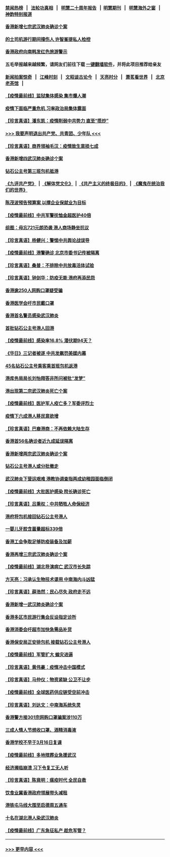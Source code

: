 #### [禁闻热榜](热点新闻.md?=0)  &nbsp;&nbsp;|&nbsp;&nbsp; [法轮功真相](https://github.com/gfw-breaker/truth/blob/master/README.md?=0) &nbsp;&nbsp;|&nbsp;&nbsp; [明慧二十周年报告](https://github.com/gfw-breaker/mh-reports/blob/master/README.md?=0) &nbsp;&nbsp;|&nbsp;&nbsp;[明慧期刊](https://github.com/gfw-breaker/mh-qikan) &nbsp;&nbsp;|&nbsp;&nbsp; [明慧海外之窗](https://github.com/gfw-breaker/mh-news/blob/master/README.md?=0) &nbsp;&nbsp;|&nbsp;&nbsp; [神韵特别报道](https://github.com/gfw-breaker/mh-news/blob/master/shenyun.md?=0)
#### [香港新增七宗武汉肺炎确诊个案](../pages/nsc415/n11893498.md?t=02251031) 
#### [的士司机游行期间撞伤人 许智峯提私人检控](../pages/nsc415/n11893483.md?t=02251031) 
#### [香港政府向南韩发红色旅游警示](../pages/nsc415/n11893398.md?t=02251031) 
#### 五毛举报越来越频繁，请网友们前往下载 [一键翻墙软件](https://github.com/gfw-breaker/ssr-accounts)，并将此项目推荐给亲友
#### [新闻拍案惊奇](https://github.com/gfw-breaker/banned-news/blob/master/pages/link4.md) &nbsp;&nbsp;|&nbsp;&nbsp; [江峰时刻](https://github.com/gfw-breaker/banned-news/blob/master/pages/link4.md) &nbsp;&nbsp;|&nbsp;&nbsp; [文昭谈古论今](https://github.com/gfw-breaker/banned-news/blob/master/pages/link4.md) &nbsp;&nbsp;|&nbsp;&nbsp; [天亮时分](https://github.com/gfw-breaker/banned-news/blob/master/pages/link4.md) &nbsp;&nbsp;|&nbsp;&nbsp; [萧茗看世界](https://github.com/gfw-breaker/banned-news/blob/master/pages/link4.md) &nbsp;&nbsp;|&nbsp;&nbsp; [北京老茶馆](https://github.com/gfw-breaker/banned-news/blob/master/pages/link4.md) &nbsp;&nbsp;|&nbsp;&nbsp; 
#### [【疫情最前线】监狱集体感染 集市爆人潮](../pages/nsc415/n11893181.md?t=02251031) 
#### [疫情下面临严重危机  习率政治局集体露面](../pages/nsc415/n11893305.md?t=02251031) 
#### [【珍言真语】潘东凯：疫情削弱中共势力 直至“揽炒”](../pages/nsc415/n11892866.md?t=02251031) 
#### [>>> 我要声明退出共产党、共青团、少年队 <<<](https://github.com/begood0513/goodnews/blob/master/quit/letter.md) 
#### [【珍言真语】商界领袖毛汉：疫情致生意损七成](../pages/nsc415/n11890348.md?t=02251031) 
#### [香港新增四武汉肺炎确诊个案](../pages/nsc415/n11890610.md?t=02251031) 
#### [钻石公主号第三班包机抵港](../pages/nsc415/n11890645.md?t=02251031) 
#### [《九评共产党》](https://github.com/begood0513/9ping.md/blob/master/README.md) &nbsp;|&nbsp; [《解体党文化》](../../../../jtdwh.md/blob/master/README.md)  &nbsp;|&nbsp; [《共产主义的终极目的》](../../../../gczydzjmd.md/blob/master/README.md) &nbsp;|&nbsp; [《魔鬼在统治我们的世界》](../../../../mgztzwmdsj.md/blob/master/README.md) 
#### [陈茂波预告预算案 以撑企业保就业为目标](../pages/nsc415/n11890574.md?t=02251031) 
#### [【疫情最前线】中共军警抚恤金超医护40倍](../pages/nsc415/n11890458.md?t=02251031) 
#### [组图：毋忘721元朗恐袭 港人商场静坐抗议](../pages/nsc415/n11876882.md?t=02251031) 
#### [【珍言真语】杨健兴：警惕中共舆论战误导](../pages/nsc415/n11888131.md?t=02251031) 
#### [【疫情最前线】港警确诊 北京市委书记传被隔离](../pages/nsc415/n11886872.md?t=02251031) 
#### [【珍言真语】桑普：不排除中共放毒活体试验](../pages/nsc415/n11886832.md?t=02251031) 
#### [【珍言真语】钟剑华：防疫无能 港府再添民怨](../pages/nsc415/n11884504.md?t=02251031) 
#### [香港逾250人网购口罩疑受骗](../pages/nsc415/n11884388.md?t=02251031) 
#### [香港医学会吁市民戴口罩](../pages/nsc415/n11884367.md?t=02251031) 
#### [香港首名警员感染武汉肺炎](../pages/nsc415/n11884357.md?t=02251031) 
#### [首批钻石公主号港人回港](../pages/nsc415/n11884333.md?t=02251031) 
#### [【疫情最前线】感染率16.8% 潜伏期94天？](../pages/nsc415/n11884256.md?t=02251031) 
#### [《华日》三记者被逐 中共发飙罚美媒内幕](../pages/nsc415/n11884184.md?t=02251031) 
#### [45名钻石公主号乘客乘首班包机返港](../pages/nsc415/n11881770.md?t=02251031) 
#### [港库务局局长刘怡翔答非所问被批“发梦”](../pages/nsc415/n11881752.md?t=02251031) 
#### [港出现第二宗武汉肺炎死亡个案](../pages/nsc415/n11881736.md?t=02251031) 
#### [【疫情最前线】医护军人疫亡多？军委评烈士](../pages/nsc415/n11881655.md?t=02251031) 
#### [疫情下六成港人移民意欲增](../pages/nsc415/n11881699.md?t=02251031) 
#### [【珍言真语】巴裔港商：不再依赖大陆生存](../pages/nsc415/n11881126.md?t=02251031) 
#### [香港首56名确诊者近九成延误隔离](../pages/nsc415/n11879079.md?t=02251031) 
#### [香港新增两宗武汉肺炎确诊个案](../pages/nsc415/n11879064.md?t=02251031) 
#### [钻石公主号港人或分批撤走](../pages/nsc415/n11879029.md?t=02251031) 
#### [武汉肺炎下营运艰难 港教协调查指两成幼稚园面临倒闭](../pages/nsc415/n11878989.md?t=02251031) 
#### [【疫情最前线】大批医护感染 院长确诊死亡](../pages/nsc415/n11878595.md?t=02251031) 
#### [【珍言真语】吕秉权：中共牺牲人命保经济](../pages/nsc415/n11878390.md?t=02251031) 
#### [港府将包机接回钻石公主号港人](../pages/nsc415/n11876352.md?t=02251031) 
#### [一婴儿牙胶含菌量超标339倍](../pages/nsc415/n11876336.md?t=02251031) 
#### [香港工会争取足够防疫装备及加薪](../pages/nsc415/n11876313.md?t=02251031) 
#### [香港再增三宗武汉肺炎确诊个案](../pages/nsc415/n11876297.md?t=02251031) 
#### [【疫情最前线】湖北导演病亡 武汉市长失踪](../pages/nsc415/n11876272.md?t=02251031) 
#### [方天亮：习承认生物技术谬用 中南海内斗凶猛](../pages/nsc415/n11873679.md?t=02251031) 
#### [【珍言真语】薛浩然：民心尽失 政府走不远](../pages/nsc415/n11875838.md?t=02251031) 
#### [香港新增一武汉肺炎确诊个案](../pages/nsc415/n11874044.md?t=02251031) 
#### [香港多区市民游行集会反设指定诊所](../pages/nsc415/n11874017.md?t=02251031) 
#### [香港消委会吁超市加快急需品补货](../pages/nsc415/n11874003.md?t=02251031) 
#### [香港保安局正安排包机 接载钻石公主号港人](../pages/nsc415/n11873932.md?t=02251031) 
#### [【疫情最前线】军管扩大 蝗灾进逼](../pages/nsc415/n11873780.md?t=02251031) 
#### [【珍言真语】黄伟豪：疫情冲击中国模式](../pages/nsc415/n11873482.md?t=02251031) 
#### [【珍言真语】马仲仪：物资紧缺 公卫不让步](../pages/nsc415/n11872315.md?t=02251031) 
#### [【疫情最前线】全球医药供应链受空前冲击](../pages/nsc415/n11869614.md?t=02251031) 
#### [【珍言真语】刘达文：中南海系统失灵](../pages/nsc415/n11869465.md?t=02251031) 
#### [香港警方接301宗网购口罩骗案涉110万](../pages/nsc415/n11867572.md?t=02251031) 
#### [三成人情人节想收口罩、酒精消毒液](../pages/nsc415/n11867523.md?t=02251031) 
#### [香港学校不早于3月16日复课](../pages/nsc415/n11867498.md?t=02251031) 
#### [【疫情最前线】多地殡葬业急援武汉](../pages/nsc415/n11866914.md?t=02251031) 
#### [经济濒临崩溃 习下令复工无人听](../pages/nsc415/n11867269.md?t=02251031) 
#### [【珍言真语】陈竟明：瘟疫时代 全民自救](../pages/nsc415/n11866765.md?t=02251031) 
#### [饮食业冀香港政府领展带头减租](../pages/nsc415/n11864876.md?t=02251031) 
#### [港铁屯马线大围至启德周五通车](../pages/nsc415/n11864842.md?t=02251031) 
#### [十名在湖北港人染武汉肺炎](../pages/nsc415/n11864807.md?t=02251031) 
#### [【疫情最前线】广东急征私产 趁危军管？](../pages/nsc415/n11864205.md?t=02251031) 

----
#### [ >>> 更早内容 <<< ](../indexes/nsc415-earlier.md)
